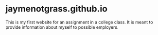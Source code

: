 # jaymenotgrass.github.io
This is my first website for an assignment in a college class. It is meant to provide information about myself to possible employers. 
